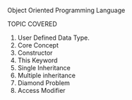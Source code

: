 Object Oriented Programming Language 

TOPIC COVERED

1. User Defined Data Type.
2. Core Concept
3. Constructor
4. This Keyword
5. Single Inheritance
6. Multiple inheritance
7. Diamond Problem
8. Access Modifier
   
